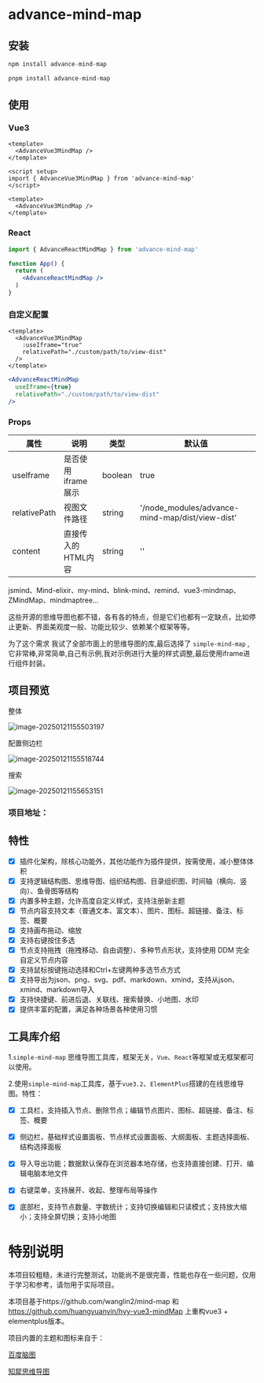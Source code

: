 # advance-mind-map
## 安装
``` js
npm install advance-mind-map

pnpm install advance-mind-map
```
## 使用

### Vue3
```vue
<template>
  <AdvanceVue3MindMap />
</template>

<script setup>
import { AdvanceVue3MindMap } from 'advance-mind-map'
</script>

<template>
  <AdvanceVue3MindMap />
</template>
```

### React
```jsx
import { AdvanceReactMindMap } from 'advance-mind-map'

function App() {
  return (
    <AdvanceReactMindMap />
  )
}
```

### 自定义配置
```vue
<template>
  <AdvanceVue3MindMap 
    :useIframe="true"
    relativePath="./custom/path/to/view-dist"
  />
</template>
```

```jsx
<AdvanceReactMindMap 
  useIframe={true}
  relativePath="./custom/path/to/view-dist"
/>
```

### Props
| 属性 | 说明 | 类型 | 默认值 |
|------|------|------|--------|
| useIframe | 是否使用iframe展示 | boolean | true |
| relativePath | 视图文件路径 | string | '/node_modules/advance-mind-map/dist/view-dist' |
| content | 直接传入的HTML内容 | string | '' |

jsmind、Mind-elixir、my-mind、blink-mind、remind、vue3-mindmap、ZMindMap、mindmaptree...

这些开源的思维导图也都不错，各有各的特点，但是它们也都有一定缺点，比如停止更新、界面美观度一般、功能比较少、依赖某个框架等等。

为了这个需求 我试了全部市面上的思维导图的库,最后选择了 `simple-mind-map` ,它非常棒,非常简单,自己有示例,我对示例进行大量的样式调整,最后使用iframe进行组件封装。

## 项目预览

整体

![image-20250121155503197](https://pan.suyanw.cn/view.php/0a463e785abc6ab28933b721b075cd16.png)

配置侧边栏

![image-20250121155518744](https://pan.suyanw.cn/view.php/a32d23e3b97c913bc779e985a26bda3e.png)

搜索

![image-20250121155653151](https://pan.suyanw.cn/view.php/361644e283ceda3b290a547500eecc9c.png)

### 项目地址：

## 特性

- [x] 插件化架构，除核心功能外，其他功能作为插件提供，按需使用，减小整体体积
- [x] 支持逻辑结构图、思维导图、组织结构图、目录组织图、时间轴（横向、竖向）、鱼骨图等结构
- [x] 内置多种主题，允许高度自定义样式，支持注册新主题
- [x] 节点内容支持文本（普通文本、富文本）、图片、图标、超链接、备注、标签、概要
- [x] 支持画布拖动、缩放
- [x] 支持右键按住多选
- [x] 节点支持拖拽（拖拽移动、自由调整）、多种节点形状，支持使用 DDM 完全自定义节点内容
- [x] 支持鼠标按键拖动选择和Ctrl+左键两种多选节点方式
- [x] 支持导出为json、png、svg、pdf、markdown、xmind，支持从json、xmind、markdown导入
- [x] 支持快捷键、前进后退、关联线、搜索替换、小地图、水印
- [x] 提供丰富的配置，满足各种场景各种使用习惯

## 工具库介绍
1.`simple-mind-map`
思维导图工具库，框架无关，`Vue`、`React`等框架或无框架都可以使用。

2.使用`simple-mind-map`工具库，基于`vue3.2`、`ElementPlus`搭建的在线思维导图。特性：

- [x] 工具栏，支持插入节点、删除节点；编辑节点图片、图标、超链接、备注、标签、概要

- [x] 侧边栏，基础样式设置面板、节点样式设置面板、大纲面板、主题选择面板、结构选择面板

- [x] 导入导出功能；数据默认保存在浏览器本地存储，也支持直接创建、打开、编辑电脑本地文件

- [x] 右键菜单，支持展开、收起、整理布局等操作

- [x] 底部栏，支持节点数量、字数统计；支持切换编辑和只读模式；支持放大缩小；支持全屏切换；支持小地图

# 特别说明

本项目较粗糙，未进行完整测试，功能尚不是很完善，性能也存在一些问题，仅用于学习和参考，请勿用于实际项目。

本项目基于https://github.com/wanglin2/mind-map  和 https://github.com/huangyuanyin/hyy-vue3-mindMap 上重构vue3 + elementplus版本。

项目内置的主题和图标来自于：

[百度脑图](https://naotu.baidu.com/)

[知犀思维导图](https://www.zhixi.com/)
